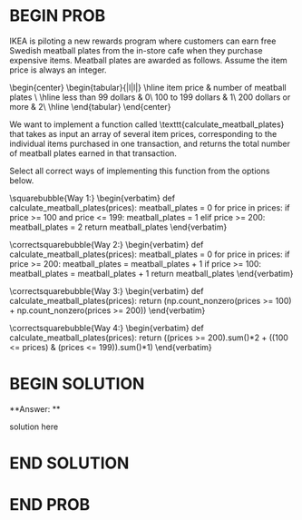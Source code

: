 # BEGIN PROB

IKEA is piloting a new rewards program where customers can earn free Swedish meatball plates from the in-store cafe when they purchase expensive items. Meatball plates are awarded as follows. Assume the item price is always an integer.

\begin{center}
\begin{tabular}{|l|l|}
\hline
 item price & number of meatball plates \\
\hline
less than 99 dollars & 0\\
100 to 199 dollars & 1\\
200 dollars or more & 2\\
\hline
\end{tabular}
\end{center}

We want to implement a function called \texttt{calculate\_meatball\_plates} that takes as input an array of several item prices, corresponding to the individual items purchased in one transaction, and returns the total number of meatball plates earned in that transaction.

Select all correct ways of implementing this function from the options below.

\squarebubble{Way 1:}
\begin{verbatim}
def calculate_meatball_plates(prices): 
    meatball_plates = 0
    for price in prices:
        if price >= 100 and price <= 199:
            meatball_plates = 1
        elif price >= 200:
            meatball_plates = 2
    return meatball_plates
\end{verbatim}

\correctsquarebubble{Way 2:}
\begin{verbatim}
def calculate_meatball_plates(prices): 
    meatball_plates = 0
    for price in prices:
        if price >= 200:
            meatball_plates = meatball_plates + 1
        if price >= 100:
            meatball_plates = meatball_plates + 1
    return meatball_plates
\end{verbatim}

\correctsquarebubble{Way 3:}
\begin{verbatim}
def calculate_meatball_plates(prices): 
    return (np.count_nonzero(prices >= 100) + 
            np.count_nonzero(prices >= 200))
\end{verbatim}

\correctsquarebubble{Way 4:}
\begin{verbatim}
def calculate_meatball_plates(prices): 
    return ((prices >= 200).sum()*2 + 
            ((100 <= prices) & (prices <= 199)).sum()*1)
\end{verbatim}

# BEGIN SOLUTION

**Answer: ** 

solution here

# END SOLUTION

# END PROB